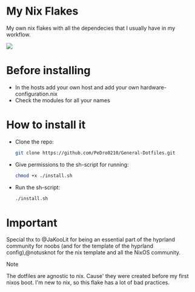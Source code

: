 # My Nix Flakes

My own nix flakes with all the dependecies that I usually have in my workflow.

<img src="./assets/readme_resources/workflow.gif">

# Before installing
 - In the hosts add your own host and add your own hardware-configuration.nix
 - Check the modules for all your names

# How to install it
  - Clone the repo:
    ```bash
    git clone https://github.com/PeDro0210/General-Dotfiles.git
    ```
  - Give permissions to the sh-script for running:
    ```bash
    chmod +x ./install.sh
    ```
  - Run the sh-script:
    ```bash
    ./install.sh
    ```

# Important

Special thx to @JaKooLit for being an essential part of the hyprland community for noobs (and for the template of the hyprland config),@notusknot for the nix template and all the NixOS community.

> [!NOTE]
> The dotfiles are agnostic to nix. Cause' they were created before my first nixos boot.
> I'm new to nix, so this flake has a lot of bad practices.


